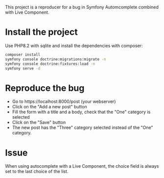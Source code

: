 This project is a reproducer for a bug in Symfony Automcomplete combined with Live Component.

# Install the project

Use PHP8.2 with sqlite and install the dependencies with composer:
```bash
composer install
symfony console doctrine:migrations:migrate -n
symfony console doctrine:fixtures:load -n
symfony serve -d
```
# Reproduce the bug

- Go to https://localhost:8000/post (your webserver)
- Click on the "Add a new post" button
- Fill the form with a title and a body, check that the "One" category is selected
- Click on the "Save" button
- The new post has the "Three" category selected instead of the "One" category.

# Issue

When using autocomplete with a Live Component, the choice field is always set to the last choice of the list.
